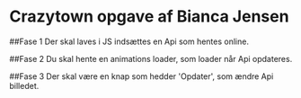 # Crazytown opgave af Bianca Jensen



##Fase 1
Der skal laves i JS indsættes en Api som hentes online.

##Fase 2 
Du skal hente en animations loader, som loader når Api opdateres.

##Fase 3
Der skal være en knap som hedder 'Opdater', som ændre Api billedet.


